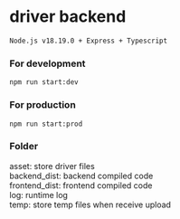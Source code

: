 # driver backend
```
Node.js v18.19.0 + Express + Typescript
```

### For development
```
npm run start:dev
```

### For production
```
npm run start:prod
```

### Folder
asset: store driver files<br>
backend_dist: backend compiled code<br>
frontend_dist: frontend compiled code<br>
log: runtime log<br>
temp: store temp files when receive upload